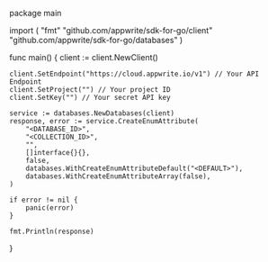 package main

import (
    "fmt"
    "github.com/appwrite/sdk-for-go/client"
    "github.com/appwrite/sdk-for-go/databases"
)

func main() {
    client := client.NewClient()

    client.SetEndpoint("https://cloud.appwrite.io/v1") // Your API Endpoint
    client.SetProject("") // Your project ID
    client.SetKey("") // Your secret API key

    service := databases.NewDatabases(client)
    response, error := service.CreateEnumAttribute(
        "<DATABASE_ID>",
        "<COLLECTION_ID>",
        "",
        []interface{}{},
        false,
        databases.WithCreateEnumAttributeDefault("<DEFAULT>"),
        databases.WithCreateEnumAttributeArray(false),
    )

    if error != nil {
        panic(error)
    }

    fmt.Println(response)
}
